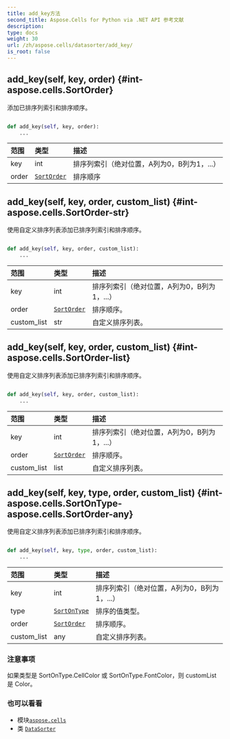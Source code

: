 ```yaml
---
title: add_key方法
second_title: Aspose.Cells for Python via .NET API 参考文献
description:
type: docs
weight: 30
url: /zh/aspose.cells/datasorter/add_key/
is_root: false
---
```

##  add_key(self, key, order) {#int-aspose.cells.SortOrder}
添加已排序列索引和排序顺序。



```python

def add_key(self, key, order):
    ...
```


|范围|类型|描述|
| :- | :- | :- |
| key | int |排序列索引（绝对位置，A列为0，B列为1，...）|
| order | [`SortOrder`](/cells/python-net/zh/aspose.cells/sortorder) |排序顺序|


##  add_key(self, key, order, custom_list) {#int-aspose.cells.SortOrder-str}
使用自定义排序列表添加已排序列索引和排序顺序。



```python

def add_key(self, key, order, custom_list):
    ...
```


|范围|类型|描述|
| :- | :- | :- |
| key | int |排序列索引（绝对位置，A列为0，B列为1，...）|
| order | [`SortOrder`](/cells/python-net/zh/aspose.cells/sortorder) |排序顺序。|
| custom_list | str |自定义排序列表。|


##  add_key(self, key, order, custom_list) {#int-aspose.cells.SortOrder-list}
使用自定义排序列表添加已排序列索引和排序顺序。



```python

def add_key(self, key, order, custom_list):
    ...
```


|范围|类型|描述|
| :- | :- | :- |
| key | int |排序列索引（绝对位置，A列为0，B列为1，...）|
| order | [`SortOrder`](/cells/python-net/zh/aspose.cells/sortorder) |排序顺序。|
| custom_list | list |自定义排序列表。|


##  add_key(self, key, type, order, custom_list) {#int-aspose.cells.SortOnType-aspose.cells.SortOrder-any}
使用自定义排序列表添加已排序列索引和排序顺序。



```python

def add_key(self, key, type, order, custom_list):
    ...
```


|范围|类型|描述|
| :- | :- | :- |
| key | int |排序列索引（绝对位置，A列为0，B列为1，...）|
| type | [`SortOnType`](/cells/python-net/zh/aspose.cells/sortontype) |排序的值类型。|
| order | [`SortOrder`](/cells/python-net/zh/aspose.cells/sortorder) |排序顺序。|
| custom_list | any |自定义排序列表。|
### 注意事项

如果类型是 SortOnType.CellColor 或 SortOnType.FontColor，则 customList 是 Color。


### 也可以看看

* 模块[`aspose.cells`](../../)
* 类 [`DataSorter`](/cells/python-net/zh/aspose.cells/datasorter)
